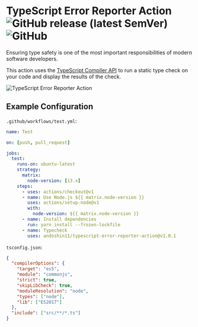 # TypeScript Error Reporter Action ![GitHub release (latest SemVer)](https://img.shields.io/github/v/release/andoshin11/typescript-error-reporter-action) ![GitHub](https://img.shields.io/github/license/andoshin11/typescript-error-reporter-action)

Ensuring type safety is one of the most important responsibilities of modern software developers.

This action uses the [TypeScript Compiler API](https://github.com/microsoft/TypeScript/wiki/Using-the-Compiler-API) to run a static type check on your code and display the results of the check.

![TypeScript Error Reporter Action](https://user-images.githubusercontent.com/8381075/78413929-a40f0680-7654-11ea-8365-0ef72fb4d6b3.png)

## Example Configuration

`.github/workflows/test.yml`:

```yaml
name: Test

on: [push, pull_request]

jobs:
  test:
    runs-on: ubuntu-latest
    strategy:
      matrix:
        node-version: [13.x]
    steps:
      - uses: actions/checkout@v1
      - name: Use Node.js ${{ matrix.node-version }}
        uses: actions/setup-node@v1
        with:
          node-version: ${{ matrix.node-version }}
      - name: Install dependencies
        run: yarn install --frozen-lockfile
      - name: Typecheck
        uses: andoshin11/typescript-error-reporter-action@v1.0.1
```

`tsconfig.json`:

```json
{
  "compilerOptions": {
    "target": "es5",
    "module": "commonjs",
    "strict": true,
    "skipLibCheck": true,
    "moduleResolution": "node",
    "types": ["node"],
    "lib": ["ES2017"]
  },
  "include": ["src/**/*.ts"]
}
```
